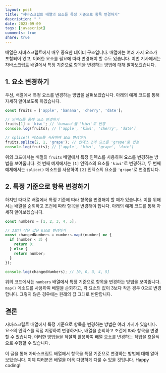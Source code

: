 ```yaml
---
layout: post
title: "자바스크립트 배열의 요소를 특정 기준으로 항목 변경하기"
description: " "
date: 2023-09-09
tags: [javascript]
comments: true
share: true
---
```


배열은 자바스크립트에서 매우 중요한 데이터 구조입니다. 배열에는 여러 가지 요소가 포함되어 있고, 이러한 요소를 필요에 따라 변경해야 할 수도 있습니다. 이번 기사에서는 자바스크립트 배열에서 특정 기준으로 항목을 변경하는 방법에 대해 알아보겠습니다.

## 1. 요소 변경하기

우선, 배열에서 특정 요소를 변경하는 방법을 살펴보겠습니다. 아래의 예제 코드를 통해 자세히 알아보도록 하겠습니다.

```javascript
const fruits = ['apple', 'banana', 'cherry', 'date'];

// 인덱스를 통해 요소 변경하기
fruits[1] = 'kiwi'; // 'banana'를 'kiwi'로 변경
console.log(fruits); // ['apple', 'kiwi', 'cherry', 'date']

// splice() 메소드를 사용하여 요소 변경하기
fruits.splice(2, 1, 'grape'); // 인덱스 2의 요소를 'grape'로 변경
console.log(fruits); // ['apple', 'kiwi', 'grape', 'date']
```

위의 코드에서는 배열의 `fruits` 배열에서 특정 인덱스를 사용하여 요소를 변경하는 방법을 보여줍니다. 첫 번째 예제에서는 `[1]` 인덱스의 요소를 `'kiwi'`로 변경하고, 두 번째 예제에서는 `splice()` 메소드를 사용하여 `[2]` 인덱스의 요소를 `'grape'`로 변경합니다.

## 2. 특정 기준으로 항목 변경하기

하지만 때때로 배열에서 특정 기준에 따라 항목을 변경해야 할 때가 있습니다. 이를 위해서는 배열을 순회하고 조건에 따라 항목을 변경해야 합니다. 아래의 예제 코드를 통해 자세히 알아보겠습니다.

```javascript
const numbers = [1, 2, 3, 4, 5];

// 3보다 작은 값은 0으로 변경하기
const changedNumbers = numbers.map((number) => {
  if (number < 3) {
    return 0;
  } else {
    return number;
  }
});

console.log(changedNumbers); // [0, 0, 3, 4, 5]
```

위의 코드에서는 `numbers` 배열에서 특정 기준으로 항목을 변경하는 방법을 보여줍니다. `map()` 메소드를 사용하여 배열을 순회하고, 각 요소의 값이 3보다 작은 경우 0으로 변경합니다. 그렇지 않은 경우에는 원래의 값 그대로 반환합니다.

## 결론

자바스크립트 배열에서 특정 기준으로 항목을 변경하는 방법은 여러 가지가 있습니다. 요소의 인덱스를 직접 지정하여 변경하거나, 배열을 순회하고 조건에 따라 항목을 변경할 수 있습니다. 이러한 방법들을 적절히 활용하여 배열 요소를 변경하는 작업을 효율적으로 수행할 수 있습니다.

이 글을 통해 자바스크립트 배열에서 항목을 특정 기준으로 변경하는 방법에 대해 알아보았습니다. 이제 여러분은 배열을 더욱 다양하게 다룰 수 있을 것입니다. Happy coding!